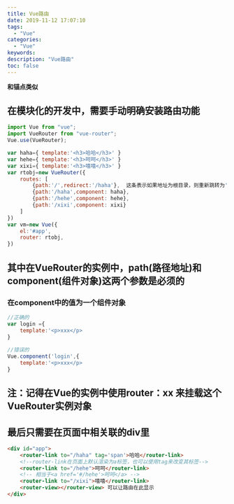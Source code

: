 ```yaml
---
title: Vue路由
date: 2019-11-12 17:07:10
tags:
  - "Vue"
categories:
  - "Vue"
keywords:
description: "Vue路由"
toc: false
---
```


**和锚点类似**

## 在模块化的开发中，需要手动明确安装路由功能

```js
import Vue from "vue";
import VueRouter from "vue-router";
Vue.use(VueRouter);
```

```js
var haha={ template:'<h3>哈哈</h3>' }
var hehe={ template:'<h3>呵呵</h3>' }
var xixi={ template:'<h3>嘻嘻</h3>' }
var rtobj=new VueRouter({
    routes: [
        {path:'/',redirect:'/haha'},  这条表示如果地址为根目录，则重新跳转为'/haha'地址
        {path:'/haha',component: haha},
        {path:'/hehe',component: hehe},
        {path:'/xixi',component: xixi}
    ]
})
var vm=new Vue({
    el:'#app',
    router: rtobj,
})
```

## 其中在VueRouter的实例中，path(路径地址)和component(组件对象)这两个参数是必须的

### 在component中的值为一个组件对象

``` js
//正确的
var login ={
    template:'<p>xxx</p>
}
 
//错误的
Vue.component('login',{
    template:'<p>xxx</p>
}
```

## 注：记得在Vue的实例中使用router：xx 来挂载这个VueRouter实例对象

## 最后只需要在页面中相关联的div里

``` html   
<div id="app">
    <router-link to="/haha" tag='span'>哈哈</router-link>
    <!--router-link在页面上默认渲染为a标签，也可以使用tag来改变其标签-->
    <router-link to="/hehe">呵呵</router-link>
    <!-- 相当于<a href='#/hehe'>呵呵</a> -->
    <router-link to="/xixi">嘻嘻</router-link>
    <router-view></router-view> 可以让路由在此显示
</div>
```